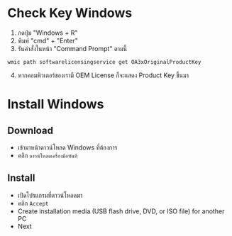 # Check Key Windows
1. กดปุ่ม "Windows + R"
2. พิมพ์ "cmd" + "Enter"
3. รันคำสั่งในหน้า "Command Prompt" ตามนี้
```
wmic path softwarelicensingservice get OA3xOriginalProductKey
```
4. หากคอมพิวเตอร์ของเรามี OEM License ก็จะแสดง Product Key ขึ้นมา


# Install Windows
## Download
- เข้ามาหน้าดาวน์โหลด Windows ที่ต้องการ
- คลิก `ดาวน์โหลดเครื่องมือทันที`


## Install
- เปิดโปรแกรมที่ดาวน์โหลดมา
- คลิก `Accept`
- Create installation media (USB flash drive, DVD, or ISO file) for another PC
- Next

